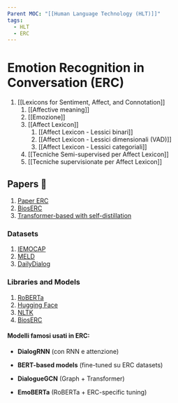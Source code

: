 ```yaml
---
Parent MOC: "[[Human Language Technology (HLT)]]"
tags:
  - HLT
  - ERC
---
```

# Emotion Recognition in Conversation (ERC)

1. [[Lexicons for Sentiment, Affect, and Connotation]]
	1. [[Affective meaning]]
	2. [[Emozione]]
	3. [[Affect Lexicon]]
		1. [[Affect Lexicon - Lessici binari]]
		2. [[Affect Lexicon - Lessici dimensionali (VAD)]]
		3. [[Affect Lexicon - Lessici categoriali]]
	4. [[Tecniche Semi-supervised per Affect Lexicon]]
	5. [[Tecniche supervisionate per Affect Lexicon]]
## Papers  📒
1.  [Paper ERC](https://arxiv.org/abs/1905.02947)
2. [BiosERC](https://link.springer.com/chapter/10.1007/978-3-031-72344-5_19)
3. [Transformer-based with self-distillation](https://arxiv.org/pdf/2310.20494v1)

### Datasets
1. [IEMOCAP](https://www.kaggle.com/datasets/dejolilandry/iemocapfullrelease)
2. [MELD](https://www.kaggle.com/datasets/zaber666/meld-dataset)
3. [DailyDialog](https://www.kaggle.com/datasets/thedevastator/dailydialog-multi-turn-dialog-with-intention-and)

### Libraries and Models
1. [RoBERTa](https://huggingface.co/docs/transformers/model_doc/roberta)
2. [Hugging Face](https://huggingface.co/)
3. [NLTK](https://www.nltk.org/)
4. [BiosERC](https://huggingface.co/phuongnm94/BiosERC/blob/main/README.md?code=true#L2)

#### Modelli famosi usati in ERC:

- **DialogRNN** (con RNN e attenzione)
    
- **BERT-based models** (fine-tuned su ERC datasets)
    
- **DialogueGCN** (Graph + Transformer)
    
- **EmoBERTa** (RoBERTa + ERC-specific tuning)